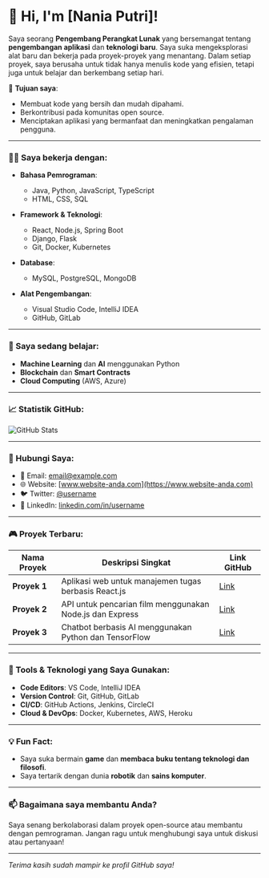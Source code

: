 # 👋 Hi, I'm [Nania Putri]!

Saya seorang **Pengembang Perangkat Lunak** yang bersemangat tentang **pengembangan aplikasi** dan **teknologi baru**. Saya suka mengeksplorasi alat baru dan bekerja pada proyek-proyek yang menantang. Dalam setiap proyek, saya berusaha untuk tidak hanya menulis kode yang efisien, tetapi juga untuk belajar dan berkembang setiap hari.

🚀 **Tujuan saya**:
- Membuat kode yang bersih dan mudah dipahami.
- Berkontribusi pada komunitas open source.
- Menciptakan aplikasi yang bermanfaat dan meningkatkan pengalaman pengguna.

---

### 👨‍💻 Saya bekerja dengan:

- **Bahasa Pemrograman**:
  - Java, Python, JavaScript, TypeScript
  - HTML, CSS, SQL
  
- **Framework & Teknologi**:
  - React, Node.js, Spring Boot
  - Django, Flask
  - Git, Docker, Kubernetes
  
- **Database**:
  - MySQL, PostgreSQL, MongoDB
  
- **Alat Pengembangan**:
  - Visual Studio Code, IntelliJ IDEA
  - GitHub, GitLab

---

### 🌱 Saya sedang belajar:
- **Machine Learning** dan **AI** menggunakan Python
- **Blockchain** dan **Smart Contracts**
- **Cloud Computing** (AWS, Azure)

---

### 📈 Statistik GitHub:

![GitHub Stats](https://github-readme-stats.vercel.app/api?username=github-username&show_icons=true&hide_title=true&count_private=true&hide=prs&theme=radical)

---

### 💬 Hubungi Saya:
- 📧 Email: [email@example.com](mailto:email@example.com)
- 🌐 Website: [www.website-anda.com](https://www.website-anda.com)
- 🐦 Twitter: [@username](https://twitter.com/username)
- 💼 LinkedIn: [linkedin.com/in/username](https://www.linkedin.com/in/username)

---

### 🎮 Proyek Terbaru:

| Nama Proyek            | Deskripsi Singkat                                           | Link GitHub               |
| ---------------------- | ----------------------------------------------------------- | ------------------------- |
| **Proyek 1**            | Aplikasi web untuk manajemen tugas berbasis React.js        | [Link](https://github.com/username/proyek-1) |
| **Proyek 2**            | API untuk pencarian film menggunakan Node.js dan Express    | [Link](https://github.com/username/proyek-2) |
| **Proyek 3**            | Chatbot berbasis AI menggunakan Python dan TensorFlow       | [Link](https://github.com/username/proyek-3) |

---

### 🔧 Tools & Teknologi yang Saya Gunakan:

- **Code Editors**: VS Code, IntelliJ IDEA
- **Version Control**: Git, GitHub, GitLab
- **CI/CD**: GitHub Actions, Jenkins, CircleCI
- **Cloud & DevOps**: Docker, Kubernetes, AWS, Heroku

---

### 💡 Fun Fact:

- Saya suka bermain **game** dan **membaca buku tentang teknologi dan filosofi**.
- Saya tertarik dengan dunia **robotik** dan **sains komputer**.

---

### 📫 Bagaimana saya membantu Anda?
Saya senang berkolaborasi dalam proyek open-source atau membantu dengan pemrograman. Jangan ragu untuk menghubungi saya untuk diskusi atau pertanyaan!

---
*Terima kasih sudah mampir ke profil GitHub saya!*

